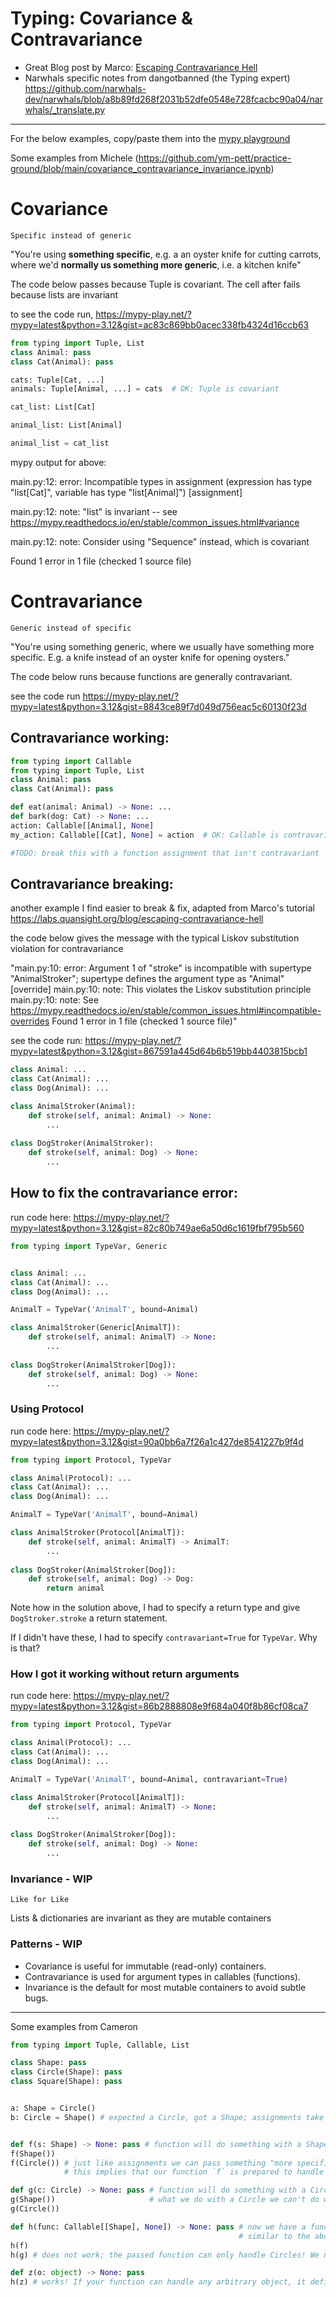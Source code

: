 # Typing: Covariance & Contravariance

- Great Blog post by Marco: [Escaping Contravariance Hell](https://labs.quansight.org/blog/escaping-contravariance-hell)
- Narwhals specific notes from dangotbanned (the Typing expert) https://github.com/narwhals-dev/narwhals/blob/a8b89fd268f2031b52dfe0548e728fcacbc90a04/narwhals/_translate.py

---

For the below examples, copy/paste them into the [mypy playground](https://mypy-play.net/)

Some examples from Michele (https://github.com/ym-pett/practice-ground/blob/main/covariance_contravariance_invariance.ipynb)

# Covariance

`Specific instead of generic`

"You're using **something specific**, e.g. a an oyster knife for cutting carrots, where we'd **normally us something more generic**, i.e. a kitchen knife"

The code below passes because Tuple is covariant. The cell after fails because lists are invariant



to see the code run, https://mypy-play.net/?mypy=latest&python=3.12&gist=ac83c869bb0acec338fb4324d16ccb63

```python
from typing import Tuple, List
class Animal: pass
class Cat(Animal): pass

cats: Tuple[Cat, ...]
animals: Tuple[Animal, ...] = cats  # OK: Tuple is covariant

```

```python
cat_list: List[Cat]

animal_list: List[Animal]

animal_list = cat_list
```

<!-- #region -->
mypy output for above:


main.py:12: error: Incompatible types in assignment (expression has type "list[Cat]", variable has type "list[Animal]")  [assignment]

main.py:12: note: "list" is invariant -- see https://mypy.readthedocs.io/en/stable/common_issues.html#variance

main.py:12: note: Consider using "Sequence" instead, which is covariant

Found 1 error in 1 file (checked 1 source file)

<!-- #endregion -->

# Contravariance

`Generic instead of specific`

"You're using something generic, where we usually have something more specific. E.g. a knife instead of an oyster knife for opening oysters."

The code below runs because functions are generally contravariant.

see the code run https://mypy-play.net/?mypy=latest&python=3.12&gist=8843ce89f7d049d756eac5c60130f23d


## Contravariance working:

```python
from typing import Callable
from typing import Tuple, List
class Animal: pass
class Cat(Animal): pass

def eat(animal: Animal) -> None: ...
def bark(dog: Cat) -> None: ...
action: Callable[[Animal], None]
my_action: Callable[[Cat], None] = action  # OK: Callable is contravariant in its argument

#TODO: break this with a function assignment that isn't contravariant
```

## Contravariance breaking:


another example I find easier to break & fix, adapted from Marco's tutorial https://labs.quansight.org/blog/escaping-contravariance-hell

the code below gives the message with the typical Liskov substitution violation for contravariance

"main.py:10: error: Argument 1 of "stroke" is incompatible with supertype "AnimalStroker"; supertype defines the argument type as "Animal"  [override]
main.py:10: note: This violates the Liskov substitution principle
main.py:10: note: See https://mypy.readthedocs.io/en/stable/common_issues.html#incompatible-overrides
Found 1 error in 1 file (checked 1 source file)"

see the code run: https://mypy-play.net/?mypy=latest&python=3.12&gist=867591a445d64b6b519bb4403815bcb1

```python
class Animal: ...
class Cat(Animal): ...
class Dog(Animal): ...

class AnimalStroker(Animal):
    def stroke(self, animal: Animal) -> None:
        ...
        
class DogStroker(AnimalStroker):
    def stroke(self, animal: Dog) -> None:
        ...
```

## How to fix the contravariance error: 

run code here:  https://mypy-play.net/?mypy=latest&python=3.12&gist=82c80b749ae6a50d6c1619fbf795b560

```python
from typing import TypeVar, Generic


class Animal: ...
class Cat(Animal): ...
class Dog(Animal): ...

AnimalT = TypeVar('AnimalT', bound=Animal)

class AnimalStroker(Generic[AnimalT]):
    def stroke(self, animal: AnimalT) -> None:
        ...
        
class DogStroker(AnimalStroker[Dog]):
    def stroke(self, animal: Dog) -> None:
        ...
```


### Using Protocol

run code here: https://mypy-play.net/?mypy=latest&python=3.12&gist=90a0bb6a7f26a1c427de8541227b9f4d

```python
from typing import Protocol, TypeVar

class Animal(Protocol): ...
class Cat(Animal): ...
class Dog(Animal): ...

AnimalT = TypeVar('AnimalT', bound=Animal)

class AnimalStroker(Protocol[AnimalT]):
    def stroke(self, animal: AnimalT) -> AnimalT:
        ...
        
class DogStroker(AnimalStroker[Dog]):
    def stroke(self, animal: Dog) -> Dog:
        return animal

```

Note how in the solution above, I had to specify a return type and give `DogStroker.stroke` a return statement.

If I didn't have these, I had to specify `contravariant=True` for `TypeVar`. Why is that? 

### How I got it working without return arguments

run code here: https://mypy-play.net/?mypy=latest&python=3.12&gist=86b2888808e9f684a040f8b86cf08ca7

```python
from typing import Protocol, TypeVar

class Animal(Protocol): ...
class Cat(Animal): ...
class Dog(Animal): ...

AnimalT = TypeVar('AnimalT', bound=Animal, contravariant=True)

class AnimalStroker(Protocol[AnimalT]):
    def stroke(self, animal: AnimalT) -> None:
        ...
        
class DogStroker(AnimalStroker[Dog]):
    def stroke(self, animal: Dog) -> None:
        ...
```

### Invariance - WIP

`Like for Like`

Lists & dictionaries are invariant as they are mutable containers


### Patterns - WIP


- Covariance is useful for immutable (read-only) containers.
- Contravariance is used for argument types in callables (functions).
- Invariance is the default for most mutable containers to avoid subtle bugs.

---

Some examples from Cameron

```python
from typing import Tuple, Callable, List

class Shape: pass
class Circle(Shape): pass
class Square(Shape): pass


a: Shape = Circle()
b: Circle = Shape() # expected a Circle, got a Shape; assignments take the same type or "more specific"


def f(s: Shape) -> None: pass # function will do something with a Shape
f(Shape())
f(Circle()) # just like assignments we can pass something "more specific"
            # this implies that our function `f` is prepared to handle ANY Shape (keep this in mind)

def g(c: Circle) -> None: pass # function will do something with a Circle
g(Shape())                     # what we do with a Circle we can't do with any plain ol' Shape
g(Circle())

def h(func: Callable[[Shape], None]) -> None: pass # now we have a function that takes a function;
                                                   # similar to the above, the passed function must be able to handle ANY Shape
h(f)
h(g) # does not work; the passed function can only handle Circles! We need a function that can handle ANY Shape

def z(o: object) -> None: pass
h(z) # works! If your function can handle any arbitrary object, it definitionally should be able to handle any shape as well.
```
